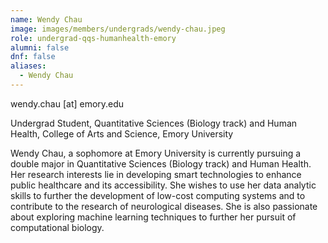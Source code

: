 ```yaml
---
name: Wendy Chau
image: images/members/undergrads/wendy-chau.jpeg
role: undergrad-qqs-humanhealth-emory
alumni: false
dnf: false
aliases:
  - Wendy Chau
---
```


wendy.chau [at] emory.edu

Undergrad Student, Quantitative Sciences (Biology track) and Human Health, College of Arts and Science, Emory University

Wendy Chau, a sophomore at Emory University is currently pursuing a double major in Quantitative Sciences (Biology track) and Human Health. Her research interests lie in developing smart technologies to enhance public healthcare and its accessibility. She wishes to use her data analytic skills to further the development of low-cost computing systems and to contribute to the research of neurological diseases. She is also passionate about exploring machine learning techniques to further her pursuit of computational biology.